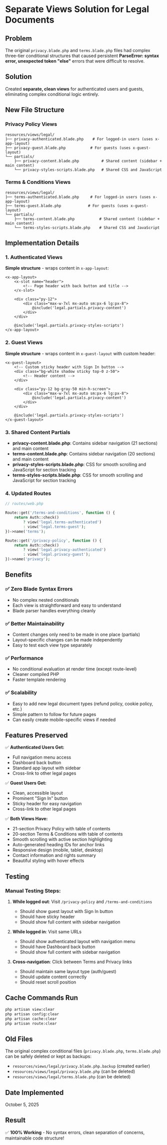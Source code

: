 # Separate Views Solution for Legal Documents

## Problem
The original `privacy.blade.php` and `terms.blade.php` files had complex three-tier conditional structures that caused persistent **ParseError: syntax error, unexpected token "else"** errors that were difficult to resolve.

## Solution
Created **separate, clean views** for authenticated users and guests, eliminating complex conditional logic entirely.

## New File Structure

### Privacy Policy Views
```
resources/views/legal/
├── privacy-authenticated.blade.php    # For logged-in users (uses x-app-layout)
├── privacy-guest.blade.php           # For guests (uses x-guest-layout)
└── partials/
    ├── privacy-content.blade.php          # Shared content (sidebar + main content)
    └── privacy-styles-scripts.blade.php   # Shared CSS and JavaScript
```

### Terms & Conditions Views
```
resources/views/legal/
├── terms-authenticated.blade.php     # For logged-in users (uses x-app-layout)
├── terms-guest.blade.php            # For guests (uses x-guest-layout)
└── partials/
    ├── terms-content.blade.php           # Shared content (sidebar + main content)
    └── terms-styles-scripts.blade.php    # Shared CSS and JavaScript
```

## Implementation Details

### 1. Authenticated Views
**Simple structure** - wraps content in `x-app-layout`:
```blade
<x-app-layout>
    <x-slot name="header">
        <!-- Page header with back button and title -->
    </x-slot>

    <div class="py-12">
        <div class="max-w-7xl mx-auto sm:px-6 lg:px-8">
            @include('legal.partials.privacy-content')
        </div>
    </div>

    @include('legal.partials.privacy-styles-scripts')
</x-app-layout>
```

### 2. Guest Views
**Simple structure** - wraps content in `x-guest-layout` with custom header:
```blade
<x-guest-layout>
    <!-- Custom sticky header with Sign In button -->
    <div class="bg-white shadow sticky top-0 z-50">
        <!-- Header content -->
    </div>

    <div class="py-12 bg-gray-50 min-h-screen">
        <div class="max-w-7xl mx-auto sm:px-6 lg:px-8">
            @include('legal.partials.privacy-content')
        </div>
    </div>

    @include('legal.partials.privacy-styles-scripts')
</x-guest-layout>
```

### 3. Shared Content Partials
- **privacy-content.blade.php**: Contains sidebar navigation (21 sections) and main content
- **terms-content.blade.php**: Contains sidebar navigation (20 sections) and main content
- **privacy-styles-scripts.blade.php**: CSS for smooth scrolling and JavaScript for section tracking
- **terms-styles-scripts.blade.php**: CSS for smooth scrolling and JavaScript for section tracking

### 4. Updated Routes
```php
// routes/web.php

Route::get('/terms-and-conditions', function () {
    return Auth::check() 
        ? view('legal.terms-authenticated') 
        : view('legal.terms-guest');
})->name('terms');

Route::get('/privacy-policy', function () {
    return Auth::check() 
        ? view('legal.privacy-authenticated') 
        : view('legal.privacy-guest');
})->name('privacy');
```

## Benefits

### ✅ **Zero Blade Syntax Errors**
- No complex nested conditionals
- Each view is straightforward and easy to understand
- Blade parser handles everything cleanly

### ✅ **Better Maintainability**
- Content changes only need to be made in one place (partials)
- Layout-specific changes can be made independently
- Easy to test each view type separately

### ✅ **Performance**
- No conditional evaluation at render time (except route-level)
- Cleaner compiled PHP
- Faster template rendering

### ✅ **Scalability**
- Easy to add new legal document types (refund policy, cookie policy, etc.)
- Simple pattern to follow for future pages
- Can easily create mobile-specific views if needed

## Features Preserved

✅ **Authenticated Users Get:**
- Full navigation menu access
- Dashboard back button
- Standard app layout with sidebar
- Cross-link to other legal pages

✅ **Guest Users Get:**
- Clean, accessible layout
- Prominent "Sign In" button
- Sticky header for easy navigation
- Cross-link to other legal pages

✅ **Both Views Have:**
- 21-section Privacy Policy with table of contents
- 20-section Terms & Conditions with table of contents
- Smooth scrolling with active section highlighting
- Auto-generated heading IDs for anchor links
- Responsive design (mobile, tablet, desktop)
- Contact information and rights summary
- Beautiful styling with hover effects

## Testing

### Manual Testing Steps:
1. **While logged out**: Visit `/privacy-policy` and `/terms-and-conditions`
   - Should show guest layout with Sign In button
   - Should have sticky header
   - Should show full content with sidebar navigation

2. **While logged in**: Visit same URLs
   - Should show authenticated layout with navigation menu
   - Should have Dashboard back button  
   - Should show full content with sidebar navigation

3. **Cross-navigation**: Click between Terms and Privacy links
   - Should maintain same layout type (auth/guest)
   - Should update content correctly
   - Should reset scroll position

## Cache Commands Run
```bash
php artisan view:clear
php artisan config:clear
php artisan cache:clear
php artisan route:clear
```

## Old Files
The original complex conditional files (`privacy.blade.php`, `terms.blade.php`) can be safely deleted or kept as backups:
- `resources/views/legal/privacy.blade.php.backup` (created earlier)
- `resources/views/legal/privacy.blade.php` (can be deleted)
- `resources/views/legal/terms.blade.php` (can be deleted)

## Date Implemented
October 5, 2025

## Result
✅ **100% Working** - No syntax errors, clean separation of concerns, maintainable code structure!
